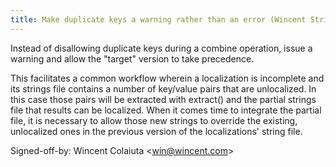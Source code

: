 ```yaml
---
title: Make duplicate keys a warning rather than an error (Wincent Strings Utility, 434fa5c)
---
```


Instead of disallowing duplicate keys during a combine operation, issue a warning and allow the "target" version to take precedence.

This facilitates a common workflow wherein a localization is incomplete and its strings file contains a number of key/value pairs that are unlocalized. In this case those pairs will be extracted with extract() and the partial strings file that results can be localized. When it comes time to integrate the partial file, it is necessary to allow those new strings to override the existing, unlocalized ones in the previous version of the localizations' string file.

Signed-off-by: Wincent Colaiuta &lt;win@wincent.com&gt;
